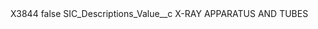 <?xml version="1.0" encoding="UTF-8"?>
<CustomMetadata xmlns="http://soap.sforce.com/2006/04/metadata" xmlns:xsi="http://www.w3.org/2001/XMLSchema-instance" xmlns:xsd="http://www.w3.org/2001/XMLSchema">
    <label>X3844</label>
    <protected>false</protected>
    <values>
        <field>SIC_Descriptions_Value__c</field>
        <value xsi:type="xsd:string">X-RAY APPARATUS AND TUBES</value>
    </values>
</CustomMetadata>
